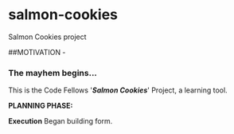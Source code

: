 # salmon-cookies
Salmon Cookies project

##MOTIVATION -
### The mayhem begins...
This is the Code Fellows '__*Salmon Cookies*__' Project, a learning tool.


**PLANNING PHASE:**

**Execution**
Began building form.
